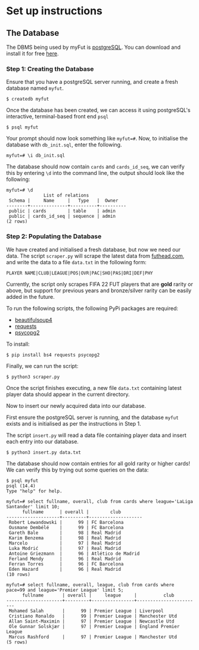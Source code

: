 # Set up instructions

## The Database
The DBMS being used by myFut is [postgreSQL](https://www.postgresql.org/). You can download and install it for free [here](https://www.postgresql.org/download/).

### Step 1: Creating the Database
Ensure that you have a postgreSQL server running, and create a fresh database named `myfut`.
```
$ createdb myfut
```
Once the database has been created, we can access it using postgreSQL's interactive, terminal-based front end `psql`
```
$ psql myfut
```
Your prompt should now look something like `myfut=#`.
Now, to initialise the database with `db_init.sql`, enter the following.
```
myfut=# \i db_init.sql
```
The database should now contain `cards` and `cards_id_seq`, we can verify this by entering `\d` into the command line, the output should look like the following:
```
myfut=# \d
              List of relations
 Schema |     Name     |   Type   |  Owner
--------+--------------+----------+----------
 public | cards        | table    | admin
 public | cards_id_seq | sequence | admin
(2 rows)
```
### Step 2: Populating the Database
We have created and initialised a fresh database, but now we need our data. 
The script `scraper.py` will scrape the latest data from [futhead.com](futhead.com), and write the data to a file `data.txt` in the following form:
```
PLAYER NAME|CLUB|LEAGUE|POS|OVR|PAC|SHO|PAS|DRI|DEF|PHY
```
Currently, the script only scrapes FIFA 22 FUT players that are **gold** rarity or above, but support for previous years and bronze/silver rarity can be easily added in the future. 

To run the following scripts, the following PyPi packages are required:
* [beautifulsoup4](https://pypi.org/project/beautifulsoup4/)
* [requests](https://pypi.org/project/requests/)
* [psycopg2](https://pypi.org/project/psycopg2/)

To install:
```
$ pip install bs4 requests psycopg2
```

Finally, we can run the script:
```
$ python3 scraper.py
```
Once the script finishes executing, a new file `data.txt` containing latest player data should appear in the current directory.

Now to insert our newly acquired data into our database. 

First ensure the postgreSQL server is running, and the database `myfut` exists and is initialised as per the instructions in Step 1.

The script `insert.py` will read a data file containing player data and insert each entry into our database. 

```
$ python3 insert.py data.txt
```
The database should now contain entries for all gold rarity or higher cards! We can verify this by trying out some queries on the data:
```
$ psql myfut
psql (14.4)
Type "help" for help.

myfut=# select fullname, overall, club from cards where league='LaLiga Santander' limit 10;
      fullname      | overall |        club
--------------------+---------+--------------------
 Robert Lewandowski |      99 | FC Barcelona
 Ousmane Dembélé    |      99 | FC Barcelona
 Gareth Bale        |      98 | Real Madrid
 Karim Benzema      |      98 | Real Madrid
 Marcelo            |      97 | Real Madrid
 Luka Modrić        |      97 | Real Madrid
 Antoine Griezmann  |      96 | Atlético de Madrid
 Ferland Mendy      |      96 | Real Madrid
 Ferran Torres      |      96 | FC Barcelona
 Eden Hazard        |      96 | Real Madrid
(10 rows)

myfut=# select fullname, overall, league, club from cards where pace=99 and league='Premier League' limit 5;
      fullname       | overall |     league     |          club
---------------------+---------+----------------+------------------------
 Mohamed Salah       |      99 | Premier League | Liverpool
 Cristiano Ronaldo   |      99 | Premier League | Manchester Utd
 Allan Saint-Maximin |      97 | Premier League | Newcastle Utd
 Ole Gunnar Solskjær |      97 | Premier League | England Premier League
 Marcus Rashford     |      97 | Premier League | Manchester Utd
(5 rows)
```
